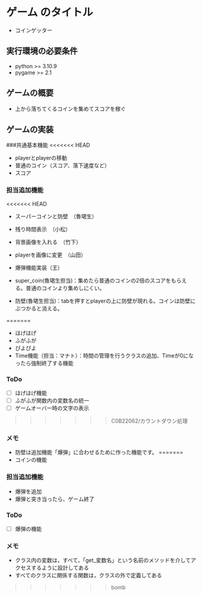 # ゲーム のタイトル
* コインゲッター

## 実行環境の必要条件
* python >= 3.10.9
* pygame >= 2.1

## ゲームの概要
* 上から落ちてくるコインを集めてスコアを稼ぐ

## ゲームの実装
###共通基本機能
<<<<<<< HEAD
* playerとplayerの移動
* 普通のコイン（スコア、落下速度など）
* スコア

### 担当追加機能
<<<<<<< HEAD
* スーパーコインと防壁　（魯珺生）
* 残り時間表示　（小松）
* 背景画像を入れる　（竹下）
* playerを画像に変更　（山田）
* 爆弾機能実装（王）

* super_coin(魯珺生担当)：集めたら普通のコインの2倍のスコアをもらえる。普通のコインより集めしにくい。
* 防壁(魯珺生担当)：tabを押すとplayerの上に防壁が現れる。コインは防壁にぶつかると消える。

=======
* ほげほげ
* ふがふが
* ぴよぴよ
* Time機能（担当：マナト）：時間の管理を行うクラスの追加、Timeが0になったら強制終了する機能
### ToDo
- [ ] ほげほげ機能
- [ ] ふがふが関数内の変数名の統一
- [ ] ゲームオーバー時の文字の表示
>>>>>>> C0B22062/カウントダウン処理
### メモ
* 防壁は追加機能「爆弾」に合わせるために作った機能です。
=======
* コインの機能

### 担当追加機能
* 爆弾を追加
* 爆弾と突き当ったら、ゲーム終了 

### ToDo
- [ ] 爆弾の機能

### メモ
* クラス内の変数は，すべて，「get_変数名」という名前のメソッドを介してアクセスするように設計してある
* すべてのクラスに関係する関数は，クラスの外で定義してある
>>>>>>> bomb

